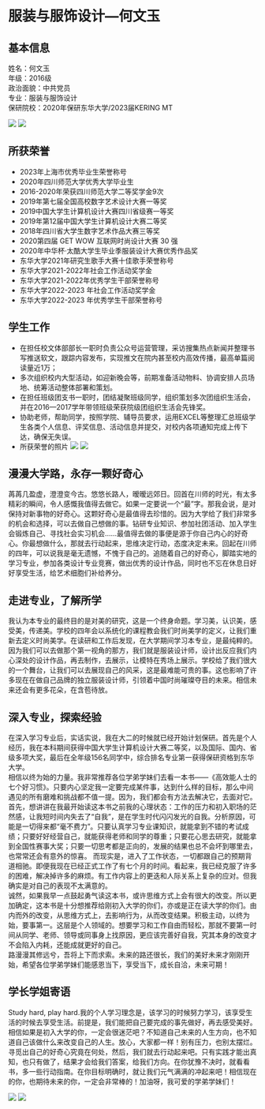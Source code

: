 # 服装与服饰设计—何文玉

## 基本信息  
姓名：何文玉   
年级：2016级  
政治面貌：中共党员  
专业：服装与服饰设计  
保研院校：2020年保研东华大学/2023届KERING MT  

![](https://sicnu-wiki-1302714559.cos.ap-nanjing.myqcloud.com/Img/%E4%BD%95%E6%96%87%E7%8E%891.png)
![](https://sicnu-wiki-1302714559.cos.ap-nanjing.myqcloud.com/Img/%E4%BD%95%E6%96%87%E7%8E%892.png)
## 所获荣誉<br>
* 2023年上海市优秀毕业生荣誉称号<br>
* 2020年四川师范大学优秀大学毕业生<br>
* 2016-2020年荣获四川师范大学二等奖学金9次<br>
* 2019年第七届全国高校数字艺术设计大赛一等奖<br>
* 2019中国大学生计算机设计大赛四川省级赛一等奖  
* 2019年第12届中国大学生计算机设计大赛二等奖<br>
* 2018年四川省大学生数字艺术作品大赛三等奖<br>
* 2020第四届 GET WOW 互联网时尚设计大赛 30 强<br>
* 2020年中华杯·太酷大学生毕业季服装设计大赛优秀作品奖<br>
* 东华大学2021年研究生歌手大赛十佳歌手荣誉称号<br>
* 东华大学2021-2022年社会工作活动奖学金<br>
* 东华大学2021-2022年优秀学生干部荣誉称号<br>
* 东华大学2022-2023 年社会工作活动奖学金<br>
* 东华大学2022-2023 年优秀学生干部荣誉称号<br>

## 学生工作  
* 在担任校文体部部长一职时负责公众号运营管理，采访搜集热点新闻并整理书写推送软文，跟踪内容发布，实现推文在院内甚至校内高效传播，最高单篇阅读量近1万；  
* 多次组织校内大型活动，如迎新晚会等，前期准备活动物料、协调安排人员场地、统筹活动整体部署和策划。
* 在担任班级团支书一职时，团结凝聚班级同学，组织策划多次团组织生活会，并在2016—2017学年带领班级荣获院级团组织生活会先锋奖。  
* 协助老师，帮助同学，按照学院、辅导员要求，运用EXCEL等整理汇总班级学生各类个人信息、评奖信息、活动信息并提交，对校内各项通知完成上传下达，确保无失误。
* 所获荣誉的照片
![](https://sicnu-wiki-1302714559.cos.ap-nanjing.myqcloud.com/Img/%E4%BD%95%E6%96%87%E7%8E%893.png)
![](https://sicnu-wiki-1302714559.cos.ap-nanjing.myqcloud.com/Img/%E4%BD%95%E6%96%87%E7%8E%894.png)

## 漫漫大学路，永存一颗好奇心<br>
苒苒几盈虚，澄澄变今古。悠悠长路人，暧暧远郊日。回首在川师的时光，有太多精彩的瞬间，令人感慨我值得去做它。如果一定要说一个“最”字。那我会说，是对保持对新事物的好奇心。这颗好奇心是最值得去珍惜的。因为大学给了我们非常多的机会和选择，可以去做自己想做的事。钻研专业知识、参加社团活动、加入学生会锻炼自己、寻找社会实习机会……最值得去做的事便是源于你自己内心的好奇心。你最想做什么，那就去行动起来，思维决定行动，态度决定未来。回起在川师的四年，可以说我是毫无遗憾，不愧于自己的。追随着自己的好奇心，脚踏实地的学习专业，参加各类设计专业竞赛，做出优秀的设计作品，同时也不忘在休息日好好享受生活，给艺术细胞们补给养分。

## 走进专业，了解所学<br>
我认为本专业的最终目的是对美的研究，这是一个终身命题。学习美，认识美，感受美，传递美。学校的四年会以系统化的课程教会我们时尚美学的定义，让我们重新去定义时尚美学。在读研和工作后发现，在大学期间学习本专业，是最纯粹的。因为我们可以去做那个第一视角的那方，我们就是服装设计师，设计出反应我们内心深处的设计作品，再去制作，去展示，让模特在秀场上展示。学校给了我们很大的一个舞台，让我们可以去展现自己的风采，这是最难能可贵的事。这也影响了许多现在在做自己品牌的独立服装设计师，引领着中国时尚璀璨夺目的未来。相信未来还会有更多花朵，在含苞待放。

## 深入专业，探索经验<br>
在深入学习专业后，实话实说，我在大二的时候就已经开始计划保研。首先是个人经历，我在本科期间获得中国大学生计算机设计大赛二等奖，以及国际、国内、省级多项大奖，最后在全年级156名同学中，综合排名专业第一获得保研资格到东华大学。  
相信以终为始的力量。我非常推荐各位学弟学妹们去看一本书——《高效能人士的七个好习惯》。只要内心坚定我一定要完成某件事，达到什么样的目标，那么中间遇见的所有磨难和挑战都不值一提。因为，我们都会有方法去解决它，去面对它。  
首先，想讲讲在我最开始读这本书之前我的心理状态：工作的压力和初入职场的茫然感，让我短时间内失去了“自我”，是在学生时代闪闪发光的自我。分析原因，可能是一切得来都“毫不费力”。只要认真学习专业课知识，就能拿到不错的考试成绩；只要好好经营自己，就能获得老师和同学的尊重；只要花心思去研究，就能拿到全国性赛事大奖；只要一切思考都是正向的，发展的结果也总不会坏到哪里去，也常常还会有意外的惊喜。
而现实是，进入了工作状态，一切都跟自己的预期背道相驰。即便我现在已经正式工作了有七个月的时间。看起来，我已经克服了许多的困难，解决掉许多的麻烦。有工作内容上的更迭和人际关系上复杂的应对。但我确实是对自己的表现不太满意的。  
诚然，如果我早一点鼓起勇气读这本书，或许思维方式上会有很大的改变。所以更加确定，这本书是十分想推荐给刚初入大学的你们，亦或是正在读大学的你们。由内而外的改变，从思维方式上，去影响行为，从而改变结果。积极主动，以终为始，要事第一。这层是个人领域的。想要学习和工作自由而轻松，那就不要第一时间从同学、老师、领导或同事身上找原因，更应该完善好自我，究其本身的改变才不会陷入内耗，还能成就更好的自己。  
路漫漫其修远兮，吾将上下而求索。未来的路还很长，我们的美好未来才刚刚开始，希望各位学弟学妹们能感恩当下，享受当下，成长自洽，未来可期！

## 学长学姐寄语<br>
Study hard, play hard.我的个人学习理念是，该学习的时候努力学习，该享受生活的时候去享受生活。前提是，我们能把自己要完成的事先做好，再去感受美好。相信如果是初入大学的你，一定会很迷茫吧？不知道自己未来的人生方向，也不知道自己该做什么来改变自己的人生。放心，大家都一样！别有压力，也别太摆烂。寻觅出自己的好奇心究竟在何处，然后，我们就去行动起来吧。只有实践才能出真知，也只有做了，结果才会给我们答案，给我们方向。在你犹豫不决时，就看看书，多一些行动指南。在你目标明确时，就让我们元气满满的冲起来吧！相信现在的你，也期待未来的你，一定会非常棒的！加油呀，我可爱的学弟学妹们！

![](https://sicnu-wiki-1302714559.cos.ap-nanjing.myqcloud.com/Img/%E4%BD%95%E6%96%87%E7%8E%895.png)
![](https://sicnu-wiki-1302714559.cos.ap-nanjing.myqcloud.com/Img/%E4%BD%95%E6%96%87%E7%8E%896.png)
